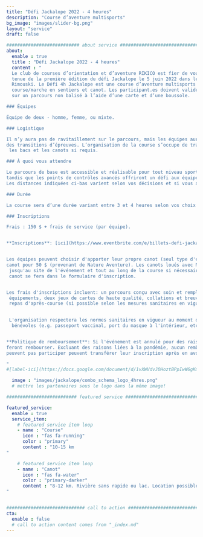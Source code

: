 ```yaml
---
title: "Défi Jackalope 2022 - 4 heures"
description: "Course d’aventure multisports"
bg_image: "images/slider-bg.png"
layout: "service"
draft: false

########################### about service #############################
about:
  enable : true
  title : "Défi Jackalope 2022 - 4 heures"
  content : "
  Le club de courses d’orientation et d’aventure RIKICO est fier de vous annoncer la
  tenue de la première édition du défi Jackalope le 5 juin 2022 dans les environs de
  Rimouski. Le Défi 4h Jackalope est une course d’aventure multisports par équipe comprenant:
  course/marche en sentiers et canot. Les participant.es doivent valider des points de contrôles
  sur un parcours non balisé à l’aide d’une carte et d’une boussole.

### Équipes

Équipe de deux - homme, femme, ou mixte.

### Logistique

Il n’y aura pas de ravitaillement sur le parcours, mais les équipes auront accès à des bacs lors
des transitions d’épreuves. L’organisation de la course s’occupe de transporter
 les bacs et les canots si requis.

### À quoi vous attendre

Le parcours de base est accessible et réalisable pour tout niveau sportif,
tandis que les points de contrôles avancés offriront un défi aux équipes qui le souhaitent.
Les distances indiquées ci-bas varient selon vos décisions et si vous allez chercher les points de contrôles avancés.

### Durée

La course sera d’une durée variant entre 3 et 4 heures selon vos choix de routes et votre vitesse.

### Inscriptions

Frais : 150 $ + frais de service (par équipe).


**Inscriptions**: [ici](https://www.eventbrite.com/e/billets-defi-jackalope-4h-2022-245826512717)


Les équipes peuvent choisir d'apporter leur propre canot (seul type d'embarcation autorisé) ou de louer un
canot pour 50 $ (provenant de Nature Aventure). Les canots loués avec Nature Aventure seront transportés
 jusqu'au site de l'événement et tout au long de la course si nécessaire. Votre demande de réservation d'un
 canot se fera dans le formulaire d'inscription.


Les frais d'inscriptions incluent: un parcours conçu avec soin et rempli de défis, le transport des bacs et
 équipements, deux jeux de cartes de haute qualité, collations et breuvage (après la course),
 repas d'après-course (si possible selon les mesures sanitaires en vigueur), des surprises et une superbe aventure!
 

 L'organisation respectera les normes sanitaires en vigueur au moment de l'événement et l'exigera de tous les participant.es et
  bénévoles (e.g. passeport vaccinal, port du masque à l'intérieur, etc.).


**Politique de remboursement**: Si l'événement est annulé pour des raisons liées au COVID-19, les équipes se
feront rembourser. Excluant des raisons liées à la pandémie, aucun remboursement ne sera émis. Les équipes qui ne
peuvent pas participer peuvent transférer leur inscription après en avoir informé le comité organisateur.

"
#[label-ici](https://docs.google.com/document/d/1vXWVdvJOHoztBPpIwW6gKmgLnIvYCMgz/edit?usp=sharing&ouid=101057629570461989254&rtpof=true&sd=true)

  image : "images/jackalope/combo_schema_logo_4hres.png"
  # mettre les partenaires sous le logo dans la même image!

########################## featured service ############################

featured_service:
  enable : true
  service_item:
    # featured service item loop
    - name : "Course"
      icon : "fas fa-running"
      color : "primary"
      content : "10-15 km
"

    # featured service item loop
    - name : "Canot"
      icon : "fas fa-water"
      color : "primary-darker"
      content : "8-12 km. Rivière sans rapide ou lac. Location possible.
"


############################# call to action #################################
cta:
  enable : false
  # call to action content comes from "_index.md"
---
```

